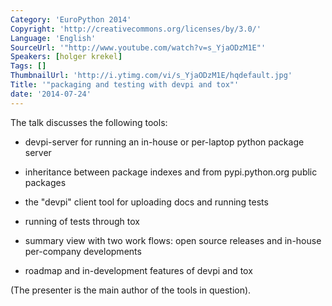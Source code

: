 ```yaml
---
Category: 'EuroPython 2014'
Copyright: 'http://creativecommons.org/licenses/by/3.0/'
Language: 'English'
SourceUrl: '"http://www.youtube.com/watch?v=s_YjaODzM1E"'
Speakers: [holger krekel]
Tags: []
ThumbnailUrl: 'http://i.ytimg.com/vi/s_YjaODzM1E/hqdefault.jpg'
Title: '"packaging and testing with devpi and tox"'
date: '2014-07-24'
---
```

The talk discusses the following tools:

- devpi-server for running an in-house or per-laptop python package server

- inheritance between package indexes and from pypi.python.org public packages

- the "devpi" client tool for uploading docs and running tests 

- running of tests through tox 

- summary view with two work flows: open source releases and in-house per-company developments 

- roadmap and in-development features of devpi and tox 

(The presenter is the main author of the tools in question). 